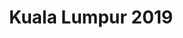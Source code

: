 ---
layout: event

title: Kuala Lumpur 2019
category: kuala-lumpur
permalink: :collection/:categories/2019-10
contact: malaysia@play14.org

schedule:
  dates: Oct. 25-27 2019
  start: 2019-10-25 18:00:00
  finish: 2019-10-27 17:00:00

location: The Sentral Residences

excerpt: "#play14 Kuala Lumpur @ Sentral Residences on Oct. 25-27 2019"

timetable:
    - day: Friday
      desc: We will start in the evening. We will learn to know each other and share a nice dinner all together.
      times:
        - time: '18:00'
          desc: Ice breakers
        - time: '20:00'
          desc: Dinner / Mingle
        - time: '22:00'
          desc: Beer at the pub
    - day: Saturday
      desc: We will start in the morning with the marketplace, and then we will play games all day long.
      times:
        - time: '08:30'
          desc: Breakfast
        - time: '09:00'
          desc: Warm-up
        - time: '09:30'
          desc: Marketplace
        - time: '10:30'
          desc: Sessions
        - time: '12:30'
          desc: Lunch
        - time: '14:00'
          desc: Sessions
        - time: '18:00'
          desc: Retrospective
        - time: '19:00'
          desc: Pizza &amp; Beers
    - day: Sunday
      desc: We will also start with the marketplace for a full day of games. Whoever needs to catch a plane can leave earlier.
      times:
        - time: '08:30'
          desc: Breakfast
        - time: '09:00'
          desc: Warm-up
        - time: '09:30'
          desc: Marketplace
        - time: '10:00'
          desc: Sessions
        - time: '12:30'
          desc: Lunch
        - time: '13:30'
          desc: Sessions
        - time: '16:00'
          desc: Retrospective
        - time: '17:00'
          desc: Farewell

images:
  - /images/events/kuala-lumpur/01.jpg
  - /images/events/kuala-lumpur/02.jpg
  - /images/events/kuala-lumpur/03.jpg
  - /images/events/kuala-lumpur/04.jpg
  - /images/events/kuala-lumpur/05.jpg
  - /images/events/kuala-lumpur/06.jpg
  - /images/events/kuala-lumpur/07.jpg
  - /images/events/kuala-lumpur/08.jpg
  - /images/events/kuala-lumpur/09.jpg
  - /images/events/kuala-lumpur/10.jpg
  - /images/events/kuala-lumpur/11.jpg
  - /images/events/kuala-lumpur/12.jpg
  - /images/events/kuala-lumpur/13.jpg
  - /images/events/kuala-lumpur/14.jpg

redirect_from:
  - /kuala

members:
  - Frederic Ducros
  - Narudee (Poom) Kristhanin
  - Shadaitul Intan
  - Andrew Lau
  - Sufiz Mohd Suffian
mentors:
  - Hanna Karlsson
  - Cédric Pontet

sponsors:

registration: 
  type: eventbrite
  eventid: 64806410719

---
